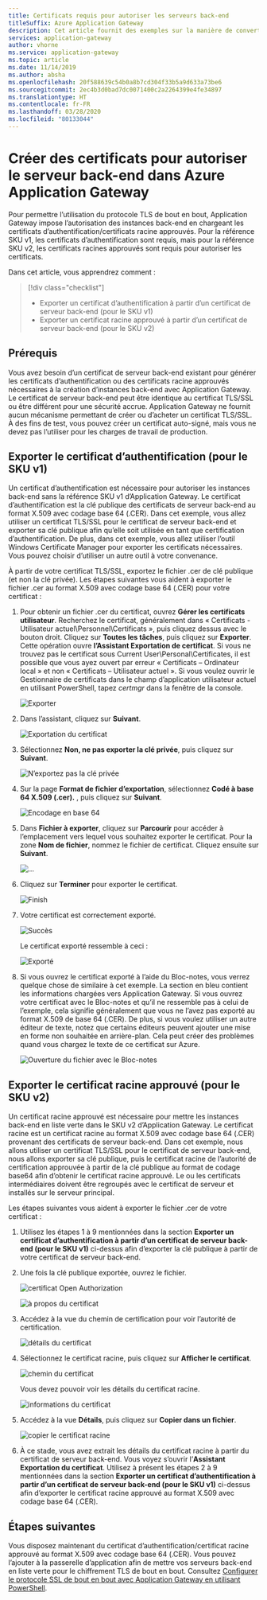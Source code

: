 ```yaml
---
title: Certificats requis pour autoriser les serveurs back-end
titleSuffix: Azure Application Gateway
description: Cet article fournit des exemples sur la manière de convertir un certificat TLS/SSL en certificat d’authentification et en certificat racine approuvé, lesquels sont nécessaires pour autoriser des instances back-end dans Azure Application Gateway.
services: application-gateway
author: vhorne
ms.service: application-gateway
ms.topic: article
ms.date: 11/14/2019
ms.author: absha
ms.openlocfilehash: 20f588639c54b0a8b7cd304f33b5a9d633a73be6
ms.sourcegitcommit: 2ec4b3d0bad7dc0071400c2a2264399e4fe34897
ms.translationtype: HT
ms.contentlocale: fr-FR
ms.lasthandoff: 03/28/2020
ms.locfileid: "80133044"
---
```

# <a name="create-certificates-to-allow-the-backend-with-azure-application-gateway"></a>Créer des certificats pour autoriser le serveur back-end dans Azure Application Gateway

Pour permettre l’utilisation du protocole TLS de bout en bout, Application Gateway impose l’autorisation des instances back-end en chargeant les certificats d’authentification/certificats racine approuvés. Pour la référence SKU v1, les certificats d’authentification sont requis, mais pour la référence SKU v2, les certificats racines approuvés sont requis pour autoriser les certificats.

Dans cet article, vous apprendrez comment :

> [!div class="checklist"]
>
> - Exporter un certificat d’authentification à partir d’un certificat de serveur back-end (pour le SKU v1)
> - Exporter un certificat racine approuvé à partir d’un certificat de serveur back-end (pour le SKU v2)

## <a name="prerequisites"></a>Prérequis

Vous avez besoin d’un certificat de serveur back-end existant pour générer les certificats d’authentification ou des certificats racine approuvés nécessaires à la création d’instances back-end avec Application Gateway. Le certificat de serveur back-end peut être identique au certificat TLS/SSL ou être différent pour une sécurité accrue. Application Gateway ne fournit aucun mécanisme permettant de créer ou d’acheter un certificat TLS/SSL. À des fins de test, vous pouvez créer un certificat auto-signé, mais vous ne devez pas l’utiliser pour les charges de travail de production. 

## <a name="export-authentication-certificate-for-v1-sku"></a>Exporter le certificat d’authentification (pour le SKU v1)

Un certificat d’authentification est nécessaire pour autoriser les instances back-end sans la référence SKU v1 d’Application Gateway. Le certificat d’authentification est la clé publique des certificats de serveur back-end au format X.509 avec codage base 64 (.CER). Dans cet exemple, vous allez utiliser un certificat TLS/SSL pour le certificat de serveur back-end et exporter sa clé publique afin qu’elle soit utilisée en tant que certification d’authentification. De plus, dans cet exemple, vous allez utiliser l’outil Windows Certificate Manager pour exporter les certificats nécessaires. Vous pouvez choisir d’utiliser un autre outil à votre convenance.

À partir de votre certificat TLS/SSL, exportez le fichier .cer de clé publique (et non la clé privée). Les étapes suivantes vous aident à exporter le fichier .cer au format X.509 avec codage base 64 (.CER) pour votre certificat :

1. Pour obtenir un fichier .cer du certificat, ouvrez **Gérer les certificats utilisateur**. Recherchez le certificat, généralement dans « Certificats - Utilisateur actuel\Personnel\Certificats », puis cliquez dessus avec le bouton droit. Cliquez sur **Toutes les tâches**, puis cliquez sur **Exporter**. Cette opération ouvre **l’Assistant Exportation de certificat**. Si vous ne trouvez pas le certificat sous Current User\Personal\Certificates, il est possible que vous ayez ouvert par erreur « Certificats – Ordinateur local » et non « Certificats – Utilisateur actuel ». Si vous voulez ouvrir le Gestionnaire de certificats dans le champ d’application utilisateur actuel en utilisant PowerShell, tapez *certmgr* dans la fenêtre de la console.

   ![Exporter](./media/certificates-for-backend-authentication/export.png)

2. Dans l’assistant, cliquez sur **Suivant**.

   ![Exportation du certificat](./media/certificates-for-backend-authentication/exportwizard.png)

3. Sélectionnez **Non, ne pas exporter la clé privée**, puis cliquez sur **Suivant**.

   ![N’exportez pas la clé privée](./media/certificates-for-backend-authentication/notprivatekey.png)

4. Sur la page **Format de fichier d’exportation**, sélectionnez **Codé à base 64 X.509 (.cer).** , puis cliquez sur **Suivant**.

   ![Encodage en base 64](./media/certificates-for-backend-authentication/base64.png)

5. Dans **Fichier à exporter**, cliquez sur **Parcourir** pour accéder à l’emplacement vers lequel vous souhaitez exporter le certificat. Pour la zone **Nom de fichier**, nommez le fichier de certificat. Cliquez ensuite sur **Suivant**.

   ![...](./media/certificates-for-backend-authentication/browse.png)

6. Cliquez sur **Terminer** pour exporter le certificat.

   ![Finish](./media/certificates-for-backend-authentication/finish.png)

7. Votre certificat est correctement exporté.

   ![Succès](./media/certificates-for-backend-authentication/success.png)

   Le certificat exporté ressemble à ceci :

   ![Exporté](./media/certificates-for-backend-authentication/exported.png)

8. Si vous ouvrez le certificat exporté à l’aide du Bloc-notes, vous verrez quelque chose de similaire à cet exemple. La section en bleu contient les informations chargées vers Application Gateway. Si vous ouvrez votre certificat avec le Bloc-notes et qu’il ne ressemble pas à celui de l’exemple, cela signifie généralement que vous ne l’avez pas exporté au format X.509 de base 64 (.CER). De plus, si vous voulez utiliser un autre éditeur de texte, notez que certains éditeurs peuvent ajouter une mise en forme non souhaitée en arrière-plan. Cela peut créer des problèmes quand vous chargez le texte de ce certificat sur Azure.

   ![Ouverture du fichier avec le Bloc-notes](./media/certificates-for-backend-authentication/format.png)

## <a name="export-trusted-root-certificate-for-v2-sku"></a>Exporter le certificat racine approuvé (pour le SKU v2)

Un certificat racine approuvé est nécessaire pour mettre les instances back-end en liste verte dans le SKU v2 d’Application Gateway. Le certificat racine est un certificat racine au format X.509 avec codage base 64 (.CER) provenant des certificats de serveur back-end. Dans cet exemple, nous allons utiliser un certificat TLS/SSL pour le certificat de serveur back-end, nous allons exporter sa clé publique, puis le certificat racine de l’autorité de certification approuvée à partir de la clé publique au format de codage base64 afin d’obtenir le certificat racine approuvé. Le ou les certificats intermédiaires doivent être regroupés avec le certificat de serveur et installés sur le serveur principal.

Les étapes suivantes vous aident à exporter le fichier .cer de votre certificat :

1. Utilisez les étapes 1 à 9 mentionnées dans la section **Exporter un certificat d’authentification à partir d’un certificat de serveur back-end (pour le SKU v1)** ci-dessus afin d’exporter la clé publique à partir de votre certificat de serveur back-end.

2. Une fois la clé publique exportée, ouvrez le fichier.

   ![certificat Open Authorization](./media/certificates-for-backend-authentication/openAuthcert.png)

   ![à propos du certificat](./media/certificates-for-backend-authentication/general.png)

3. Accédez à la vue du chemin de certification pour voir l’autorité de certification.

   ![détails du certificat](./media/certificates-for-backend-authentication/certdetails.png)

4. Sélectionnez le certificat racine, puis cliquez sur **Afficher le certificat**.

   ![chemin du certificat](./media/certificates-for-backend-authentication/rootcert.png)

   Vous devez pouvoir voir les détails du certificat racine.

   ![informations du certificat](./media/certificates-for-backend-authentication/rootcertdetails.png)

5. Accédez à la vue **Détails**, puis cliquez sur **Copier dans un fichier**.

   ![copier le certificat racine](./media/certificates-for-backend-authentication/rootcertcopytofile.png)

6. À ce stade, vous avez extrait les détails du certificat racine à partir du certificat de serveur back-end. Vous voyez s’ouvrir l’**Assistant Exportation du certificat**. Utilisez à présent les étapes 2 à 9 mentionnées dans la section **Exporter un certificat d’authentification à partir d’un certificat de serveur back-end (pour le SKU v1)** ci-dessus afin d’exporter le certificat racine approuvé au format X.509 avec codage base 64 (.CER).

## <a name="next-steps"></a>Étapes suivantes

Vous disposez maintenant du certificat d’authentification/certificat racine approuvé au format X.509 avec codage base 64 (.CER). Vous pouvez l’ajouter à la passerelle d’application afin de mettre vos serveurs back-end en liste verte pour le chiffrement TLS de bout en bout. Consultez [Configurer le protocole SSL de bout en bout avec Application Gateway en utilisant PowerShell](https://docs.microsoft.com/azure/application-gateway/application-gateway-end-to-end-ssl-powershell).

